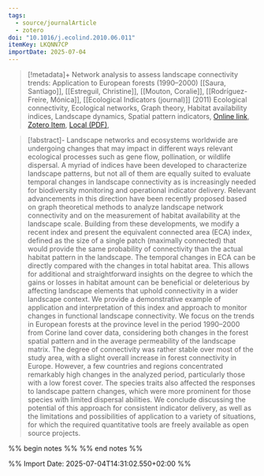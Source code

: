 ```yaml
---
tags:
  - source/journalArticle
  - zotero
doi: "10.1016/j.ecolind.2010.06.011"
itemKey: LKQNN7CP
importDate: 2025-07-04
---
```

>[!metadata]+
> Network analysis to assess landscape connectivity trends: Application to European forests (1990–2000)
> [[Saura, Santiago]], [[Estreguil, Christine]], [[Mouton, Coralie]], [[Rodríguez-Freire, Mónica]], 
> [[Ecological Indicators (journal)]] (2011)
> Ecological connectivity, Ecological networks, Graph theory, Habitat availability indices, Landscape dynamics, Spatial pattern indicators, 
> [Online link](https://www.sciencedirect.com/science/article/pii/S1470160X10001159), [Zotero Item](zotero://select/library/items/LKQNN7CP), [Local (PDF)](file://C:/Users/aburg/Documents/references/zotero/storage/QSKCZTX7/Saura2011_Networkanalysisa.pdf), 

>[!abstract]-
>Landscape networks and ecosystems worldwide are undergoing changes that may impact in different ways relevant ecological processes such as gene flow, pollination, or wildlife dispersal. A myriad of indices have been developed to characterize landscape patterns, but not all of them are equally suited to evaluate temporal changes in landscape connectivity as is increasingly needed for biodiversity monitoring and operational indicator delivery. Relevant advancements in this direction have been recently proposed based on graph theoretical methods to analyze landscape network connectivity and on the measurement of habitat availability at the landscape scale. Building from these developments, we modify a recent index and present the equivalent connected area (ECA) index, defined as the size of a single patch (maximally connected) that would provide the same probability of connectivity than the actual habitat pattern in the landscape. The temporal changes in ECA can be directly compared with the changes in total habitat area. This allows for additional and straightforward insights on the degree to which the gains or losses in habitat amount can be beneficial or deleterious by affecting landscape elements that uphold connectivity in a wider landscape context. We provide a demonstrative example of application and interpretation of this index and approach to monitor changes in functional landscape connectivity. We focus on the trends in European forests at the province level in the period 1990–2000 from Corine land cover data, considering both changes in the forest spatial pattern and in the average permeability of the landscape matrix. The degree of connectivity was rather stable over most of the study area, with a slight overall increase in forest connectivity in Europe. However, a few countries and regions concentrated remarkably high changes in the analyzed period, particularly those with a low forest cover. The species traits also affected the responses to landscape pattern changes, which were more prominent for those species with limited dispersal abilities. We conclude discussing the potential of this approach for consistent indicator delivery, as well as the limitations and possibilities of application to a variety of situations, for which the required quantitative tools are freely available as open source projects.

%% begin notes %% 
%% end notes %%

%% Import Date: 2025-07-04T14:31:02.550+02:00 %%
